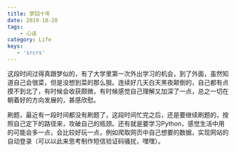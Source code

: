 ```yaml
---
title: 梦回十年
date: 2019-10-28
tags: 
    - 心话
category: Life
keys: 
   - 'srcrs'
---
```

这段时间过得真跟梦似的，有了大学里第一次外出学习的机会，到了外面，虽然知道自己会很菜，但是没想到菜的那么狠。连续好几天白天黑夜颠倒的，自己都有点摸不到北了，有时候会收获颇微，有时候感觉自己理解又加深了一点，总之一切在朝着好的方向发展的，甚感欣慰。

刷题，最近有一段时间都没有刷题了，这段时间忙完之后，还是要继续刷题的，按照自己定下的路径来，攻破自己的瓶颈。还有就是要学习Python，感觉生活中用的可能会多一点，会比较好玩一点，例如爬取网页中自己想要的数据，实现网站的自动登录（可以以此来思考制作短信验证码骚扰，嘿嘿）。


 


